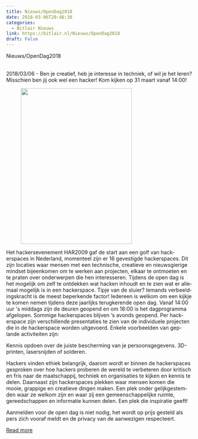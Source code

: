 ```yaml
---
title: Nieuws/OpenDag2018
date: 2018-03-06T20:46:38
categories:
  - Bitlair Nieuws
link: https://bitlair.nl/Nieuws/OpenDag2018
draft: False
---
```


<div class="mw-content-ltr mw-parser-output" dir="ltr" lang="en"><p><a class="mw-selflink selflink">Nieuws/OpenDag2018</a>
</p></div><div class="mw-content-ltr mw-parser-output" dir="ltr" lang="en"><p><br />
2018/03/06 - Ben je creatief, heb je interesse in techniek, of wil je het leren? Misschien ben jij ook wel een hacker! Kom kijken op 31 maart vanaf 14:00!
</p>
<figure class="mw-default-size"><a class="mw-file-description" href="https://bitlair.nl/File:Opendag2018-voorkant.png"><img class="mw-file-element" height="421" src="https://bitlair.nl/images/thumb/4/4d/Opendag2018-voorkant.png/300px-Opendag2018-voorkant.png" width="300" /></a><figcaption></figcaption></figure>
<p>Het hackersevenement HAR2009 gaf de start aan een golf van hackerspaces in Nederland, momenteel zijn er 16 gevestigde hackerspaces. Dit zijn locaties waar mensen met een technische, creatieve en nieuwsgierige mindset bijeenkomen om te werken aan projecten, elkaar te ontmoeten en te praten over onderwerpen die hen interesseren. Tijdens de open dag is het mogelijk om zelf te ontdekken wat hacken inhoudt en te zien wat er allemaal mogelijk is in een hackerspace. Tipje van de sluier? Iemands verbeeldingskracht is de meest beperkende factor! Iedereen is welkom om een kijkje te komen nemen tijdens deze jaarlijks terugkerende open dag. Vanaf 14:00 uur 's middags zijn de deuren geopend en om 18:00 is het dagprogramma afgelopen. Sommige hackerspaces blijven ‘s avonds geopend. Per hackerspace zijn verschillende presentaties te zien van de individuele projecten die in de hackerspace worden uitgevoerd. Enkele voorbeelden van geplande activiteiten zijn:
</p><p>Kennis opdoen over de juiste bescherming van je persoonsgegevens. 3D-printen, lasersnijden of solderen.
</p><p>Hackers vinden ethiek belangrijk, daarom wordt er binnen de hackerspaces gesproken over hoe hackers proberen de wereld te verbeteren door kritisch en fris naar de maatschappij, techniek en organisaties te kijken en kennis te delen. Daarnaast zijn hackerspaces plekken waar mensen komen die mooie, grappige en creatieve dingen maken. Een plek onder gelijkgestemden waar ze welkom zijn en waar zij een gemeenschappelijke ruimte, gereedschappen en informatie kunnen delen. Een plek die inspiratie geeft!
</p><p>Aanmelden voor de open dag is niet nodig, het wordt op prijs gesteld als pers zich vooraf meldt en de privacy van de aanwezigen respecteert.
</p></div>

[Read more](https://bitlair.nl/Nieuws/OpenDag2018)